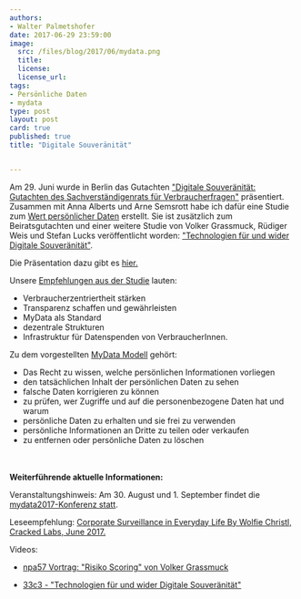 ```yaml
---
authors: 
- Walter Palmetshofer
date: 2017-06-29 23:59:00
image:
  src: /files/blog/2017/06/mydata.png
  title: 
  license:
  license_url: 
tags:
- Persönliche Daten
- mydata
type: post
layout: post
card: true
published: true
title: "Digitale Souveränität" 


---
```


Am 29. Juni wurde in Berlin das Gutachten ["Digitale Souveränität: Gutachten des Sachverständigenrats für Verbraucherfragen"](http://www.svr-verbraucherfragen.de/wp-content/uploads/Gutachten_Digitale_Souver%C3%A4nit%C3%A4t_.pdf) präsentiert. Zusammen mit Anna Alberts und Arne Semsrott habe ich dafür eine Studie zum [Wert persönlicher Daten](http://www.svr-verbraucherfragen.de/wp-content/uploads/Open_Knowledge_Foundation_Studie.pdf) erstellt. Sie ist zusätzlich zum Beiratsgutachten und einer weitere Studie von Volker Grassmuck, Rüdiger Weis und Stefan Lucks veröffentlicht worden: ["Technologien für und wider Digitale Souveränität"](http://www.svr-verbraucherfragen.de/wp-content/uploads/Weis_Lucks_Grassmuck_Studie_.pdf). 

Die Präsentation dazu gibt es [hier.](https://docs.google.com/presentation/d/13eVDm2fAIeNyu9ClZ1oRX8dB8pDhLGdSZ3SkY6kwJX4/edit#slide=id.g20f3ba2f05_1_273)

Unsere [Empfehlungen aus der Studie](https://github.com/okfde/okfn.de/blob/master/files/blog/2017/03/OKF-Der-Wert-pers%C3%B6nlicher-Daten-Empfehlungen.pdf) lauten:
- Verbraucherzentriertheit stärken
- Transparenz schaffen und gewährleisten
- MyData als Standard 
- dezentrale Strukturen
- Infrastruktur für Datenspenden von VerbraucherInnen.

Zu dem vorgestellten [MyData Modell](https://mydata.org/) gehört:

- Das Recht zu wissen, welche persönlichen Informationen vorliegen
- den tatsächlichen Inhalt der persönlichen Daten zu sehen
- falsche Daten korrigieren zu können
- zu prüfen, wer Zugriffe und auf die personenbezogene Daten hat und warum
- persönliche Daten zu erhalten und sie frei zu verwenden
- persönliche Informationen an Dritte zu teilen oder verkaufen
- zu entfernen oder persönliche Daten zu löschen




<br><br>
<b>Weiterführende aktuelle Informationen:</b>

Veranstaltungshinweis: Am 30. August und 1. September findet die [mydata2017-Konferenz statt](https://mydata2017.org/).

Leseempfehlung:
[Corporate Surveillance in Everyday Life By Wolfie Christl, Cracked Labs, June 2017.](http://crackedlabs.org/en/corporate-surveillance)

Videos:
- [npa57 Vortrag: "Risiko Scoring" von Volker Grassmuck](https://www.youtube.com/watch?list=PLMoiP4YfunXKBa2BFh6EKG3OZhGsm0oME&v=i_Mx3a6zlio)

- [33c3 - "Technologien für und wider Digitale Souveränität"](https://media.ccc.de/v/33c3-8097-technologien_fur_und_wider_digitale_souveranitat)
